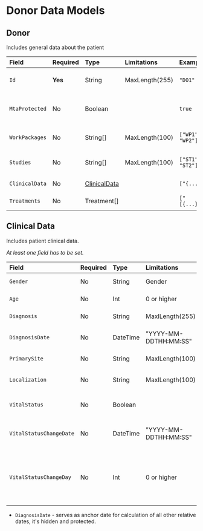 # Donor Data Models

## Donor
Includes general data about the patient


|Field|Required|Type|Limitations|Example|Description|
|:---|:---|:---|:---|:---|:---|
|`Id`|**Yes**|String|MaxLength(255)|`"DO1"`|Donor pseudonymized identifier|
|`MtaProtected`|No|Boolean||`true`|Whether donor data is MTA protected or not|
|`WorkPackages`|No|String[]|MaxLength(100)|`["WP1", "WP2"]`|Work packages list, which own donor data|
|`Studies`|No|String[]|MaxLength(100)|`["ST1", "ST2"]`|Studies list, which include donor data|
|`ClinicalData`|No|[ClinicalData](https://github.com/dkfz-unite/unite-donors-feed/new/main/Docs#clinical-data)||`["{...}"]`|Donor clinical data|
|`Treatments`|No|Treatment[]||`["[{...}]"]`|Donor treatments data|

## Clinical Data
Includes patient clinical data.

_At least one field has to be set._

Field|Required|Type|Limitations|Example|Description|
|:---|:---|:---|:---|:---|:---|
|`Gender`|No|String|Gender|`"Male"`|Donor gender|
|`Age`|No|Int|0 or higher|`56`|Age at diagnosis|
|`Diagnosis`|No|String|MaxlLength(255)|`"Glioblastoma"`|Donor diagnosis|
|`DiagnosisDate`|No|DateTime|"YYYY-MM-DDTHH:MM:SS"|`"2020-01-01T00:00:00"`|Diagnosis statement date|
|`PrimarySite`|No|String|MaxlLength(100)|`"Head"`|Primary site of disease|
|`Localization`|No|String|MaxlLength(100)|`"Left"`|Disease relative location|
|`VitalStatus`|No|Boolean||`true`|Whether donor is still alive|
|`VitalStatusChangeDate`|No|DateTime|"YYYY-MM-DDTHH:MM:SS"|`"2021-01-01T00:00:00"`|Date when vital status was last revised|
|`VitalStatusChangeDay`|No|Int|0 or higher|`365`|Day relative to diagnosis date when vital status was last revised|

- `DiagnosisDate` - serves as anchor date for calculation of all other relative dates, it's hidden and protected.
